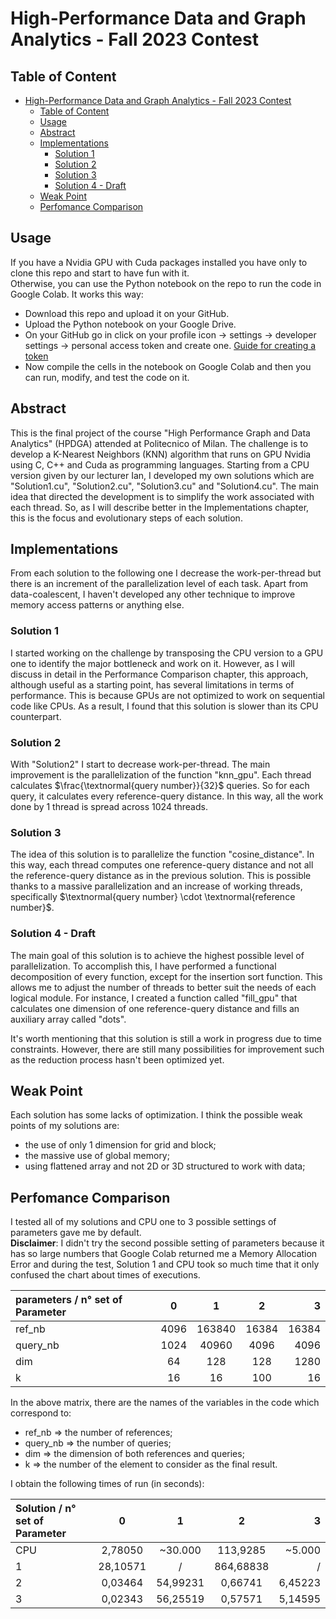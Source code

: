 # High-Performance Data and Graph Analytics - Fall 2023 Contest

## Table of Content

- [High-Performance Data and Graph Analytics - Fall 2023 Contest](#high-performance-data-and-graph-analytics---fall-2023-contest)
  - [Table of Content](#table-of-content)
  - [Usage](#usage)
  - [Abstract](#abstract)
  - [Implementations](#implementations)
    - [Solution 1](#solution-1)
    - [Solution 2](#solution-2)
    - [Solution 3](#solution-3)
    - [Solution 4 - Draft](#solution-4---draft)
  - [Weak Point](#weak-point)
  - [Perfomance Comparison](#perfomance-comparison)

## Usage

If you have a Nvidia GPU with Cuda packages installed you have only to clone this repo and start to have fun with it. \
Otherwise, you can use the Python notebook on the repo to run the code in Google Colab. It works this way:

- Download this repo and upload it on your GitHub.
- Upload the Python notebook on your Google Drive.
- On your GitHub go in click on your profile icon -> settings -> developer settings -> personal access token and create one. [Guide for creating a token](https://docs.github.com/en/authentication/keeping-your-account-and-data-secure/creating-a-personal-access-token)
- Now compile the cells in the notebook on Google Colab and then you can run, modify, and test the code on it.

## Abstract

This is the final project of the course "High Performance Graph and Data Analytics" (HPDGA) attended at Politecnico of Milan. The challenge is to develop a K-Nearest Neighbors (KNN) algorithm that runs on GPU Nvidia using C, C++ and Cuda as programming languages.
Starting from a CPU version given by our lecturer Ian, I developed my own solutions which are "Solution1.cu", "Solution2.cu", "Solution3.cu" and "Solution4.cu".
The main idea that directed the development is to simplify the work associated with each thread. So, as I will describe better in the Implementations chapter, this is the focus and evolutionary steps of each solution.

## Implementations

From each solution to the following one I decrease the work-per-thread but there is an increment of the parallelization level of each task.
Apart from data-coalescent, I haven't developed any other technique to improve memory access patterns or anything else.

### Solution 1

I started working on the challenge by transposing the CPU version to a GPU one to identify the major bottleneck and work on it. However, as I will discuss in detail in the Performance Comparison chapter, this approach, although useful as a starting point, has several limitations in terms of performance. This is because GPUs are not optimized to work on sequential code like CPUs. As a result, I found that this solution is slower than its CPU counterpart.

### Solution 2

With "Solution2" I start to decrease work-per-thread. The main improvement is the parallelization of the function "knn_gpu". Each thread calculates $\frac{\textnormal{query number}}{32}$ queries. So for each query, it calculates every reference-query distance. In this way, all the work done by 1 thread is spread across 1024 threads.

### Solution 3

The idea of this solution is to parallelize the function "cosine_distance". In this way, each thread computes one reference-query distance and not all the reference-query distance as in the previous solution. This is possible thanks to a massive parallelization and an increase of working threads, specifically $\textnormal{query number} \cdot \textnormal{reference number}$.

### Solution 4 - Draft

The main goal of this solution is to achieve the highest possible level of parallelization. To accomplish this, I have performed a functional decomposition of every function, except for the insertion sort function. This allows me to adjust the number of threads to better suit the needs of each logical module. For instance, I created a function called "fill_gpu" that calculates one dimension of one reference-query distance and fills an auxiliary array called "dots".

It's worth mentioning that this solution is still a work in progress due to time constraints. However, there are still many possibilities for improvement such as the reduction process hasn't been optimized yet.

## Weak Point

Each solution has some lacks of optimization. I think the possible weak points of my solutions are:

- the use of only 1 dimension for grid and block;
- the massive use of global memory;
- using flattened array and not 2D or 3D structured to work with data;

## Perfomance Comparison

I tested all of my solutions and CPU one to 3 possible settings of parameters gave me by default. \
__Disclaimer__: I didn't try the second possible setting of parameters because it has so large numbers that Google Colab returned me a Memory Allocation Error and during the test, Solution 1 and CPU took so much time that it only confused the chart about times of executions.

| parameters / n° set of Parameter      | 0 | 1 |2| 3 |
| :----------- | :-----------: | :----------: |:----------: | -----------: |
| ref_nb      | 4096        | 163840      |16384      | 16384       |
| query_nb    | 1024        | 40960       |4096       | 4096        |
| dim         | 64          | 128         |128        | 1280        |
| k           | 16          | 16          |100        | 16          |

In the above matrix, there are the names of the variables in the code which correspond to:

- ref_nb $\Rightarrow$ the number of references;
- query_nb $\Rightarrow$ the number of queries;
- dim $\Rightarrow$ the dimension of both references and queries;
- k $\Rightarrow$ the number of the element to consider as the final result.

I obtain the following times of run (in seconds):

| Solution / n° set of Parameter      | 0 | 1 | 2 | 3 |
| :----------- | :-----------: | :----------: |:----------: | -----------: |
| CPU           | 2,78050       | ~30.000     |113,9285     |    ~5.000    |
| 1             | 28,10571      | /           |864,68838    |    /         |
| 2             | 0,03464       | 54,99231    |0,66741      | 6,45223      |
| 3             | 0,02343       | 56,25519    |0,57571      | 5,14595      |
